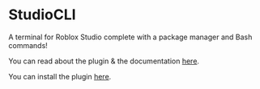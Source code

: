 # StudioCLI
A terminal for Roblox Studio complete with a package manager and Bash commands!

You can read about the plugin & the documentation [here](https://devforum.roblox.com/t/introducing-studiocli-terminal-built-in-package-manager/1441569).

You can install the plugin [here](https://www.roblox.com/library/7347744413/StudioCLI).
